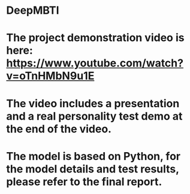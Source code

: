 # DeepMBTI
# The project demonstration video is here: https://www.youtube.com/watch?v=oTnHMbN9u1E
# The video includes a presentation and a real personality test demo at the end of the video.
# The model is based on Python, for the model details and test results, please refer to the final report.
